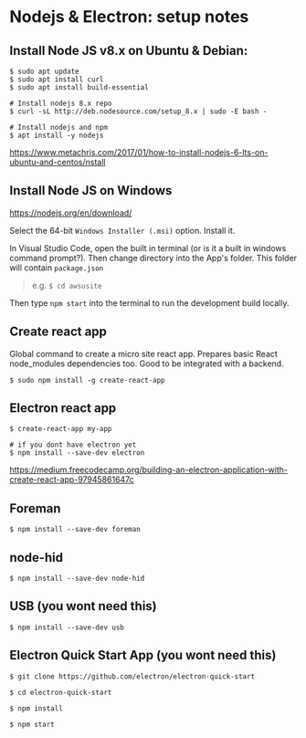 # Nodejs & Electron: setup notes

## Install Node JS v8.x on Ubuntu & Debian:


``` console
$ sudo apt update
$ sudo apt install curl
$ sudo apt install build-essential

# Install nodejs 8.x repo
$ curl -sL http://deb.nodesource.com/setup_8.x | sudo -E bash -

# Install nodejs and npm
$ apt install -y nodejs
```

https://www.metachris.com/2017/01/how-to-install-nodejs-6-lts-on-ubuntu-and-centos/nstall

## Install Node JS on Windows

https://nodejs.org/en/download/

Select the 64-bit `Windows Installer (.msi)` option. Install it.

In Visual Studio Code, open the built in terminal (or is it a built in windows command prompt?). 
Then change directory into the App's folder. This folder will contain `package.json`
> e.g. `$ cd awsusite` 

Then type `npm start` into the terminal to run the development build locally. 

## Create react app

Global command to create a micro site react app. Prepares basic React node_modules dependencies too. 
Good to be integrated with a backend. 

``` console
$ sudo npm install -g create-react-app
```

## Electron react app

``` console
$ create-react-app my-app

# if you dont have electron yet
$ npm install --save-dev electron
```

https://medium.freecodecamp.org/building-an-electron-application-with-create-react-app-97945861647c

## Foreman

``` console
$ npm install --save-dev foreman
```

## node-hid

``` console
$ npm install --save-dev node-hid
```

## USB (you wont need this)

``` console
$ npm install --save-dev usb
```

## Electron Quick Start App (you wont need this) 

``` console
$ git clone https://github.com/electron/electron-quick-start

$ cd electron-quick-start

$ npm install

$ npm start
```
